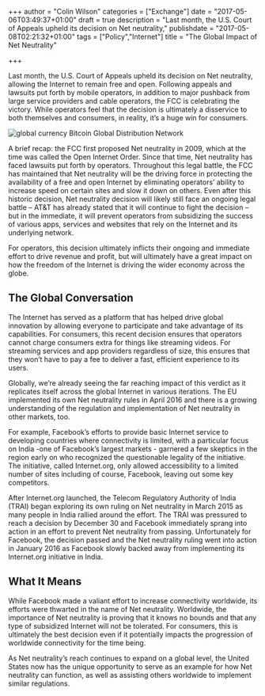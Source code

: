 +++
author = "Colin Wilson"
categories = ["Exchange"]
date = "2017-05-06T03:49:37+01:00"
draft = true
description = "Last month, the U.S. Court of Appeals upheld its decision on Net neutrality,"
publishdate = "2017-05-08T02:21:32+01:00"
tags = ["Policy","Internet"]
title = "The Global Impact of Net Neutrality"

+++

Last month, the U.S. Court of Appeals upheld its decision on Net neutrality, allowing the Internet to remain free and open. Following appeals and lawsuits put forth by mobile operators, in addition to major pushback from large service providers and cable operators, the FCC is celebrating the victory. While operators feel that the decision is ultimately a disservice to both themselves and consumers, in reality, it’s a huge win for consumers.

![global currency](/img/globecolour_s_o.png)
<span class="f7">Bitcoin Global Distribution Network</span>

A brief recap: the FCC first proposed Net neutrality in 2009, which at the time was called the Open Internet Order. Since that time, Net neutrality has faced lawsuits put forth by operators. Throughout this legal battle, the FCC has maintained that Net neutrality will be the driving force in protecting the availability of a free and open Internet by eliminating operators’ ability to increase speed on certain sites and slow it down on others. Even after this historic decision, Net neutrality decision will likely still face an ongoing legal battle – AT&T has already stated that it will continue to fight the decision – but in the immediate, it will prevent operators from subsidizing the success of various apps, services and websites that rely on the Internet and its underlying network.

For operators, this decision ultimately inflicts their ongoing and immediate effort to drive revenue and profit, but will ultimately have a great impact on how the freedom of the Internet is driving the wider economy across the globe.

## The Global Conversation

The Internet has served as a platform that has helped drive global innovation by allowing everyone to participate and take advantage of its capabilities. For consumers, this recent decision ensures that operators cannot charge consumers extra for things like streaming videos. For streaming services and app providers regardless of size, this ensures that they won’t have to pay a fee to deliver a fast, efficient experience to its users.

Globally, we’re already seeing the far reaching impact of this verdict as it replicates itself across the global Internet in various iterations. The EU implemented its own Net neutrality rules in April 2016 and there is a growing understanding of the regulation and implementation of Net neutrality in other markets, too.

For example, Facebook’s efforts to provide basic Internet service to developing countries where connectivity is limited, with a particular focus on India -one of Facebook’s largest markets - garnered a few skeptics in the region early on who recognized the questionable legality of the initiative. The initiative, called Internet.org, only allowed accessibility to a limited number of sites including of course, Facebook, leaving out some key competitors.

After Internet.org launched, the Telecom Regulatory Authority of India (TRAI) began exploring its own ruling on Net neutrality in March 2015 as many people in India rallied around the effort. The TRAI was pressured to reach a decision by December 30 and Facebook immediately sprang into action in an effort to prevent Net neutrality from passing. Unfortunately for Facebook, the decision passed and the Net neutrality ruling went into action in January 2016 as Facebook slowly backed away from implementing its Internet.org initiative in India.

## What It Means

While Facebook made a valiant effort to increase connectivity worldwide, its efforts were thwarted in the name of Net neutrality. Worldwide, the importance of Net neutrality is proving that it knows no bounds and that any type of subsidized Internet will not be tolerated. For consumers, this is ultimately the best decision even if it potentially impacts the progression of worldwide connectivity for the time being.

As Net neutrality’s reach continues to expand on a global level, the United States now has the unique opportunity to serve as an example for how Net neutrality can function, as well as assisting others worldwide to implement similar regulations.